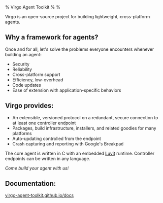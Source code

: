 % Virgo Agent Toolkit
%
%

<p class="caption">Virgo is an open-source project for building lightweight, cross-platform agents.</p>

Why a framework for agents?
---------------------------

Once and for all, let's solve the problems everyone encounters whenever building an agent:

* Security
* Reliability
* Cross-platform support
* Efficiency, low-overhead
* Code updates
* Ease of extension with application-specific behaviors

Virgo provides:
---------------

* An extensible, versioned protocol on a redundant, secure connection to at least one controller endpoint
* Packages, build infrastructure, installers, and related goodies for many platforms
* Auto-updating controlled from the endpoint
* Crash capturing and reporting with Google's Breakpad

The core agent is written in C with an embedded [Luvit](http://luvit.io/) runtime. Controller endpoints can be written in any language.

*Come build your agent with us!*


Documentation:
--------------

[virgo-agent-toolkit.github.io/docs](http://virgo-agent-toolkit.github.io/docs/)
